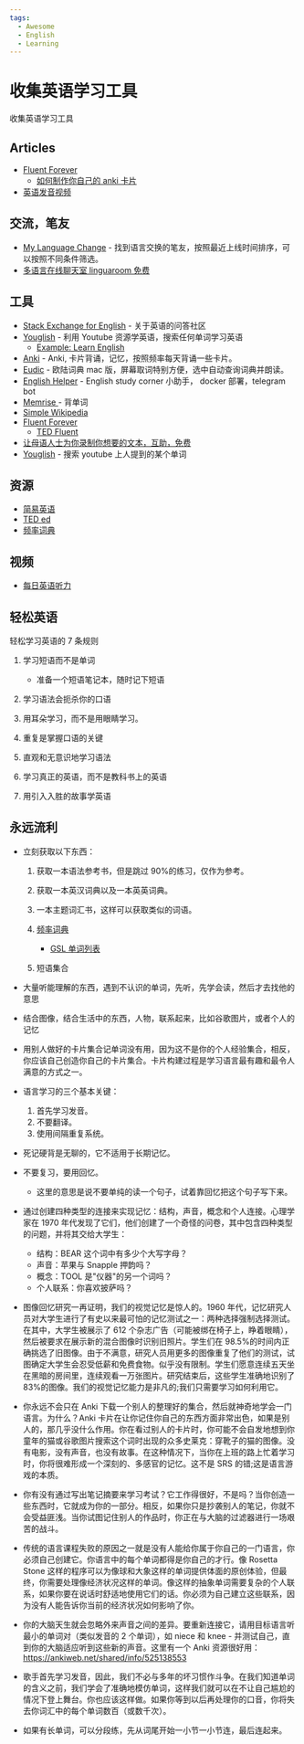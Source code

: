 ```yaml
---
tags:
  - Awesome
  - English
  - Learning
---
```


# 收集英语学习工具

收集英语学习工具

## Articles

- [Fluent Forever](https://blog.fluent-forever.com/language-resources/)
  - [如何制作你自己的 anki 卡片](https://blog.fluent-forever.com/simple-word-flashcards/)
- [英语发音视频](https://blog.fluent-forever.com/english-pronunciation/)

## 交流，笔友

- [My Language Change](https://www.mylanguageexchange.com/Search.asp?selX3=1&selTxtChat=true) - 找到语言交换的笔友，按照最近上线时间排序，可以按照不同条件筛选。
- [多语言在线聊天室 linguaroom 免费](https://www.linguaroom.io/)

## 工具

- [Stack Exchange for English](https://english.stackexchange.com/) - 关于英语的问答社区
- [Youglish](https://youglish.com/) - 利用 Youtube 资源学英语，搜索任何单词学习英语
  - [Example: Learn English](https://youglish.com/pronounce/learn%20english/english?)
- [Anki](https://apps.ankiweb.net/) - Anki, 卡片背诵，记忆，按照频率每天背诵一些卡片。
- [Eudic](https://www.eudic.net/v4/en/app/eudic) - 欧陆词典 mac 版，屏幕取词特别方便，选中自动查询词典并朗读。
- [English Helper](https://github.com/HDCodePractice/EnglishHelper) - English study corner 小助手， docker 部署，telegram bot
- [Memrise ](https://www.memrise.com/) - 背单词
- [Simple Wikipedia](https://simple.wikipedia.org/wiki/Main_Page)
- [Fluent Forever](https://fluent-forever.com/app/)
  - [TED Fluent ](https://www.youtube.com/watch?v=iBMfg4WkKL8&t=1s)
- [让母语人士为你录制你想要的文本，互助，免费](https://rhinospike.com/)
- [Youglish](https://youglish.com/) - 搜索 youtube 上人提到的某个单词

## 资源

- [简易英语](https://intranet.secure.griffith.edu.au/schools-departments/natural-semantic-metalanguage/minimal-english)
- [TED ed](https://ed.ted.com/lessons?direction=desc&sort=featured-position&user_by_click=student)
- [频率词典](https://www.routledge.com/Routledge-Frequency-Dictionaries/book-series/RFD)

## 视频

- [每日英语听力](https://www.bilibili.com/video/BV1U7411a7xG?p=1&share_medium=ipad&share_plat=ios&share_source=COPY&share_tag=s_i&timestamp=1641627028&unique_k=Ye9sEiY)

## 轻松英语

轻松学习英语的 7 条规则

1. 学习短语而不是单词

   - 准备一个短语笔记本，随时记下短语

2. 学习语法会扼杀你的口语
3. 用耳朵学习，而不是用眼睛学习。
4. 重复是掌握口语的关键
5. 直观和无意识地学习语法
6. 学习真正的英语，而不是教科书上的英语
7. 用引入入胜的故事学英语

## 永远流利

- 立刻获取以下东西：

  1.  获取一本语法参考书，但是跳过 90%的练习，仅作为参考。
  2.  获取一本英汉词典以及一本英英词典。
  3.  一本主题词汇书，这样可以获取类似的词语。
  4.  [频率词典](https://www.routledge.com/Routledge-Frequency-Dictionaries/book-series/RFD)

      - [GSL 单词列表](http://jbauman.com/gsl.html)

  5.  短语集合

- 大量听能理解的东西，遇到不认识的单词，先听，先学会读，然后才去找他的意思
- 结合图像，结合生活中的东西，人物，联系起来，比如谷歌图片，或者个人的记忆
- 用别人做好的卡片集合记单词没有用，因为这不是你的个人经验集合，相反，你应该自己创造你自己的卡片集合。卡片构建过程是学习语言最有趣和最令人满意的方式之一。
- 语言学习的三个基本关键：

  1.  首先学习发音。
  2.  不要翻译。
  3.  使用间隔重复系统。

- 死记硬背是无聊的，它不适用于长期记忆。
- 不要复习，要用回忆。

  - 这里的意思是说不要单纯的读一个句子，试着靠回忆把这个句子写下来。

- 通过创建四种类型的连接来实现记忆：结构，声音，概念和个人连接。心理学家在 1970 年代发现了它们，他们创建了一个奇怪的问卷，其中包含四种类型的问题，并将其交给大学生：

  - 结构：BEAR 这个词中有多少个大写字母？
  - 声音：苹果与 Snapple 押韵吗？
  - 概念：TOOL 是"仪器"的另一个词吗？
  - 个人联系：你喜欢披萨吗？

- 图像回忆研究一再证明，我们的视觉记忆是惊人的。1960 年代，记忆研究人员对大学生进行了有史以来最可怕的记忆测试之一：两种选择强制选择测试。在其中，大学生被展示了 612 个杂志广告（可能被绑在椅子上，睁着眼睛），然后被要求在展示新的混合图像时识别旧照片。学生们在 98.5%的时间内正确挑选了旧图像。由于不满意，研究人员用更多的图像重复了他们的测试，试图确定大学生会忍受低薪和免费食物。似乎没有限制。学生们愿意连续五天坐在黑暗的房间里，连续观看一万张图片。研究结束后，这些学生准确地识别了 83%的图像。我们的视觉记忆能力是非凡的;我们只需要学习如何利用它。

- 你永远不会只在 Anki 下载一个别人的整理好的集合，然后就神奇地学会一门语言。为什么？Anki 卡片在让你记住你自己的东西方面非常出色，如果是别人的，那几乎没什么作用。你在看过别人的卡片时，你可能不会自发地想到你童年的猫或谷歌图片搜索这个词时出现的众多史莱克：穿靴子的猫的图像。没有电影，没有声音，也没有故事。在这种情况下，当你在上班的路上忙着学习时，你将很难形成一个深刻的、多感官的记忆。这不是 SRS 的错;这是语言游戏的本质。

- 你有没有通过写出笔记摘要来学习考试？它工作得很好，不是吗？当你创造一些东西时，它就成为你的一部分。相反，如果你只是抄袭别人的笔记，你就不会受益匪浅。当你试图记住别人的作品时，你正在与大脑的过滤器进行一场艰苦的战斗。

- 传统的语言课程失败的原因之一就是没有人能给你属于你自己的一门语言，你必须自己创建它。你语言中的每个单词都得是你自己的才行。像 Rosetta Stone 这样的程序可以为像球和大象这样的单词提供体面的原创体验，但最终，你需要处理像经济状况这样的单词。像这样的抽象单词需要复杂的个人联系，如果你要在说话时舒适地使用它们的话。你必须为自己建立这些联系，因为没有人能告诉你当前的经济状况如何影响了你。

- 你的大脑天生就会忽略外来声音之间的差异。要重新连接它，请用目标语言听最小的单词对（类似发音的 2 个单词），如 niece 和 knee - 并测试自己，直到你的大脑适应听到这些新的声音。这里有一个 Anki 资源很好用：<https://ankiweb.net/shared/info/525138553>

- 歌手首先学习发音，因此，我们不必与多年的坏习惯作斗争。在我们知道单词的含义之前，我们学会了准确地模仿单词，这样我们就可以在不让自己尴尬的情况下登上舞台。你也应该这样做。如果你等到以后再处理你的口音，你将失去你词汇中的每个单词数百（或数千次）。

- 如果有长单词，可以分段练，先从词尾开始一小节一小节连，最后连起来。
